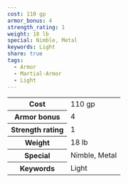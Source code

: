 ```yaml
---
cost: 110 gp
armor_bonus: 4
strength_rating: 1
weight: 18 lb
special: Nimble, Metal
keywords: Light
share: true
tags:
  - Armor
  - Martial-Armor
  - Light
---
```

<p><span dir="ltr" style="overflow-x: auto;"><table><tbody><tr><th dir="ltr">Cost</th><td dir="ltr">110 gp</td></tr><tr><th dir="ltr">Armor bonus</th><td dir="auto">4</td></tr><tr><th dir="ltr">Strength rating</th><td dir="auto">1</td></tr><tr><th dir="ltr">Weight</th><td dir="ltr">18 lb</td></tr><tr><th dir="ltr">Special</th><td dir="ltr">Nimble, Metal</td></tr><tr><th dir="ltr">Keywords</th><td dir="ltr">Light</td></tr></tbody></table></span></p>